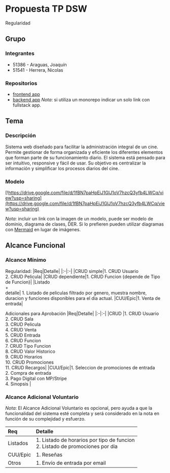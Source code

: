 # Propuesta TP DSW

Regularidad

## Grupo
### Integrantes
* 51386 - Araguas, Joaquín
* 51541 - Herrera, Nicolas

### Repositorios
* [frontend app](http://hyperlinkToGihubOrGitlab)
* [backend app](http://hyperlinkToGihubOrGitlab)
*Nota*: si utiliza un monorepo indicar un solo link con fullstack app.

## Tema
### Descripción
Sistema web diseñado para facilitar la administración integral de un cine. Permite gestionar de forma organizada y eficiente los diferentes elementos que forman parte de su funcionamiento diario. El sistema está pensado para ser intuitivo, responsive y fácil de usar. Su objetivo es centralizar la información y simplificar los procesos diarios del cine.


### Modelo
[!https://drive.google.com/file/d/1fBN7paHpEiJ1GlJ1oV7hzcQ3yfb4LWCq/view?usp=sharing](https://drive.google.com/file/d/1fBN7paHpEiJ1GlJ1oV7hzcQ3yfb4LWCq/view?usp=sharing)

*Nota*: incluir un link con la imagen de un modelo, puede ser modelo de dominio, diagrama de clases, DER. Si lo prefieren pueden utilizar diagramas con [Mermaid](https://mermaid.js.org) en lugar de imágenes.

## Alcance Funcional 

### Alcance Mínimo

Regularidad:
|Req|Detalle|
|:-|:-|
|CRUD simple|1. CRUD Usuario<br>2. CRUD Pelicula|
|CRUD dependiente|1. CRUD Funcion {depende de Tipo de Funcion}|
|Listado<br>+<br>detalle| 1. Listado de peliculas filtrado por genero, muestra nombre, duracion y funciones disponibles para el dia actual. 
|CUU/Epic|1. Venta de entrada|


Adicionales para Aprobación
|Req|Detalle|
|:-|:-|
|CRUD |1. CRUD Usuario<br>2. CRUD Sala<br>3. CRUD Pelicula<br>4. CRUD Venta<br>5. CRUD Entrada<br>6. CRUD Funcion<br>7. CRUD Tipo Funcion<br>8. CRUD Valor Historico <br> 9. CRUD Horarios <br> 10. CRUD Promociones <br> 11. CRUD Recargos|
|CUU/Epic|1. Seleccion de promociones de entrada<br>2. Compra de entrada<br> 3. Pago Digital con MP/Stripe <br> 4. Sinopsis |



### Alcance Adicional Voluntario

*Nota*: El Alcance Adicional Voluntario es opcional, pero ayuda a que la funcionalidad del sistema esté completa y será considerado en la nota en función de su complejidad y esfuerzo.

|Req|Detalle|
|:-|:-|
|Listados |1. Listado de horarios por tipo de funcion <br>2. Listado de promociones por dia|
|CUU/Epic|1. Reseñas<br>|
|Otros|1. Envío de entrada por email|

